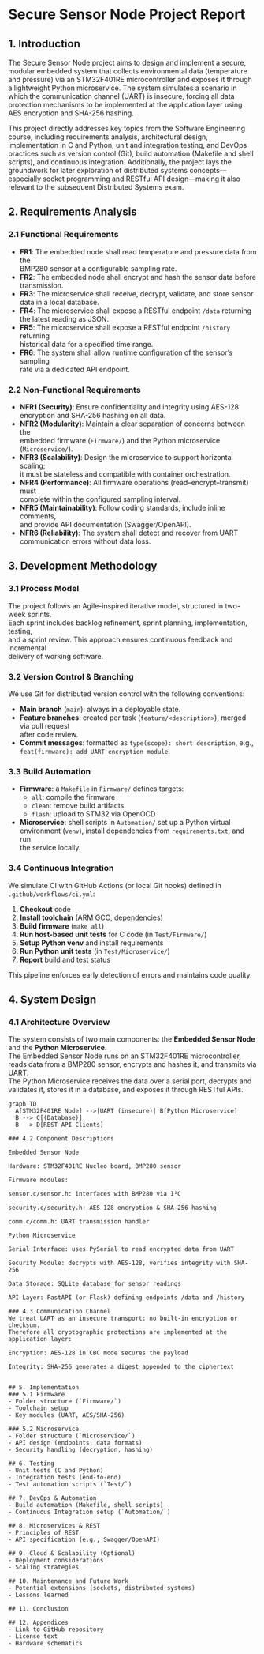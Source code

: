 # Secure Sensor Node Project Report

## 1. Introduction
The Secure Sensor Node project aims to design and implement a secure, modular embedded system that collects environmental data (temperature and pressure) via an STM32F401RE microcontroller and exposes it through a lightweight Python microservice. The system simulates a scenario in which the communication channel (UART) is insecure, forcing all data protection mechanisms to be implemented at the application layer using AES encryption and SHA-256 hashing.

This project directly addresses key topics from the Software Engineering course, including requirements analysis, architectural design, implementation in C and Python, unit and integration testing, and DevOps practices such as version control (Git), build automation (Makefile and shell scripts), and continuous integration. Additionally, the project lays the groundwork for later exploration of distributed systems concepts—especially socket programming and RESTful API design—making it also relevant to the subsequent Distributed Systems exam.


## 2. Requirements Analysis

### 2.1 Functional Requirements

- **FR1**: The embedded node shall read temperature and pressure data from the  
  BMP280 sensor at a configurable sampling rate.
- **FR2**: The embedded node shall encrypt and hash the sensor data before  
  transmission.
- **FR3**: The microservice shall receive, decrypt, validate, and store sensor  
  data in a local database.
- **FR4**: The microservice shall expose a RESTful endpoint `/data` returning  
  the latest reading as JSON.
- **FR5**: The microservice shall expose a RESTful endpoint `/history` returning  
  historical data for a specified time range.
- **FR6**: The system shall allow runtime configuration of the sensor’s sampling  
  rate via a dedicated API endpoint.

### 2.2 Non-Functional Requirements

- **NFR1 (Security)**: Ensure confidentiality and integrity using AES-128  
  encryption and SHA-256 hashing on all data.
- **NFR2 (Modularity)**: Maintain a clear separation of concerns between the  
  embedded firmware (`Firmware/`) and the Python microservice (`Microservice/`).
- **NFR3 (Scalability)**: Design the microservice to support horizontal scaling;  
  it must be stateless and compatible with container orchestration.
- **NFR4 (Performance)**: All firmware operations (read–encrypt–transmit) must  
  complete within the configured sampling interval.
- **NFR5 (Maintainability)**: Follow coding standards, include inline comments,  
  and provide API documentation (Swagger/OpenAPI).
- **NFR6 (Reliability)**: The system shall detect and recover from UART  
  communication errors without data loss.


## 3. Development Methodology

### 3.1 Process Model

The project follows an Agile-inspired iterative model, structured in two-week sprints.  
Each sprint includes backlog refinement, sprint planning, implementation, testing,  
and a sprint review. This approach ensures continuous feedback and incremental  
delivery of working software.

### 3.2 Version Control & Branching

We use Git for distributed version control with the following conventions:  
- **Main branch** (`main`): always in a deployable state.  
- **Feature branches**: created per task (`feature/<description>`), merged via pull request  
  after code review.  
- **Commit messages**: formatted as `type(scope): short description`, e.g.,  
  `feat(firmware): add UART encryption module`.

### 3.3 Build Automation

- **Firmware**: a `Makefile` in `Firmware/` defines targets:  
  - `all`: compile the firmware  
  - `clean`: remove build artifacts  
  - `flash`: upload to STM32 via OpenOCD  
- **Microservice**: shell scripts in `Automation/` set up a Python virtual  
  environment (`venv`), install dependencies from `requirements.txt`, and run  
  the service locally.

### 3.4 Continuous Integration

We simulate CI with GitHub Actions (or local Git hooks) defined in  
`.github/workflows/ci.yml`:  
1. **Checkout** code  
2. **Install toolchain** (ARM GCC, dependencies)  
3. **Build firmware** (`make all`)  
4. **Run host-based unit tests** for C code (in `Test/Firmware/`)  
5. **Setup Python venv** and install requirements  
6. **Run Python unit tests** (in `Test/Microservice/`)  
7. **Report** build and test status  

This pipeline enforces early detection of errors and maintains code quality.

## 4. System Design

### 4.1 Architecture Overview

The system consists of two main components: the **Embedded Sensor Node** and the **Python Microservice**.  
The Embedded Sensor Node runs on an STM32F401RE microcontroller, reads data from a BMP280 sensor, encrypts and hashes it, and transmits via UART.  
The Python Microservice receives the data over a serial port, decrypts and validates it, stores it in a database, and exposes it through RESTful APIs.

```mermaid
graph TD
  A[STM32F401RE Node] -->|UART (insecure)| B[Python Microservice]
  B --> C[(Database)]
  B --> D[REST API Clients]

### 4.2 Component Descriptions

Embedded Sensor Node

Hardware: STM32F401RE Nucleo board, BMP280 sensor

Firmware modules:

sensor.c/sensor.h: interfaces with BMP280 via I²C

security.c/security.h: AES-128 encryption & SHA-256 hashing

comm.c/comm.h: UART transmission handler

Python Microservice

Serial Interface: uses PySerial to read encrypted data from UART

Security Module: decrypts with AES-128, verifies integrity with SHA-256

Data Storage: SQLite database for sensor readings

API Layer: FastAPI (or Flask) defining endpoints /data and /history

### 4.3 Communication Channel
We treat UART as an insecure transport: no built-in encryption or checksum.
Therefore all cryptographic protections are implemented at the application layer:

Encryption: AES-128 in CBC mode secures the payload

Integrity: SHA-256 generates a digest appended to the ciphertext


## 5. Implementation
### 5.1 Firmware
- Folder structure (`Firmware/`)
- Toolchain setup
- Key modules (UART, AES/SHA-256)

### 5.2 Microservice
- Folder structure (`Microservice/`)
- API design (endpoints, data formats)
- Security handling (decryption, hashing)

## 6. Testing
- Unit tests (C and Python)
- Integration tests (end-to-end)
- Test automation scripts (`Test/`)

## 7. DevOps & Automation
- Build automation (Makefile, shell scripts)
- Continuous Integration setup (`Automation/`)

## 8. Microservices & REST
- Principles of REST
- API specification (e.g., Swagger/OpenAPI)

## 9. Cloud & Scalability (Optional)
- Deployment considerations
- Scaling strategies

## 10. Maintenance and Future Work
- Potential extensions (sockets, distributed systems)
- Lessons learned

## 11. Conclusion

## 12. Appendices
- Link to GitHub repository
- License text
- Hardware schematics
